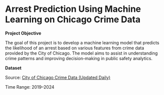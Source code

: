 # Arrest Prediction Using Machine Learning on Chicago Crime Data

**Project Objective**

The goal of this project is to develop a machine learning model that predicts the likelihood of an arrest based on various features from crime data provided by the City of Chicago. 
The model aims to assist in understanding crime patterns and improving decision-making in public safety analytics.

**Dataset**

Source: [City of Chicago Crime Data (Updated Daily)](https://data.cityofchicago.org/Public-Safety/Crime-Data-Current-Year-Updated-Daily-/ijzp-q8t2)  

Time Range: 2019–2024
